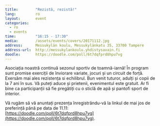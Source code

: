 ```yaml
---
title:        "Rezistă, rezistă!"
lang:         ro
layout:       event
categories:
  - ro
  - events
time:         "16:15 - 17:30"
media:        /assets/events/covers/20171112.jpg
address:      Messukylän koulu, Messukylänkatu 35, 33700 Tampere
address-url:  http://messukylankoulu.yhdistysavain.fi
doodle:       https://doodle.com/poll/6t7dqfprd8hpu7vg
---
```


Asociația noastră continuă sezonul sportiv de toamnă-iarnă! În program sunt promise exerciții de înviorare variate, jocuri și un circuit de forță. Exersăm mai ales rezistența si echilibrul. Bun venit tuturor, adulți și copii de la 7 ani în sus. Vă puteți aduce și prietenii, evenimentul este gratuit. Ar fi bine ca participanții să fie pregătiți cu o sticlă de apă și pantofi sport de interior.

Vă rugăm să vă anuntați prezența înregistrându-vă la linkul de mai jos de preferință până pe data de 11.11:
[https://doodle.com/poll/6t7dqfprd8hpu7vg](https://doodle.com/poll/6t7dqfprd8hpu7vg).